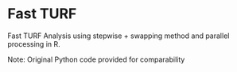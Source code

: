 # Fast TURF
Fast TURF Analysis using stepwise + swapping method and parallel processing in R.

Note: Original Python code provided for comparability
